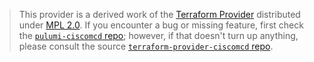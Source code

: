 > This provider is a derived work of the [Terraform Provider](https://github.com/terraform-providers/terraform-provider-ciscomcd)
> distributed under [MPL 2.0](https://www.mozilla.org/en-US/MPL/2.0/). If you encounter a bug or missing feature,
> first check the [`pulumi-ciscomcd` repo](/issues); however, if that doesn't turn up anything,
> please consult the source [`terraform-provider-ciscomcd` repo](https://github.com/terraform-providers/terraform-provider-ciscomcd/issues).
